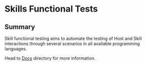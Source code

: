 # Skills Functional Tests

## Summary

Skill functional testing aims to automate the testing of Host and Skill interactions through several scenarios in all available programming languages.

Head to [Docs](../../Docs/) directory for more information.
